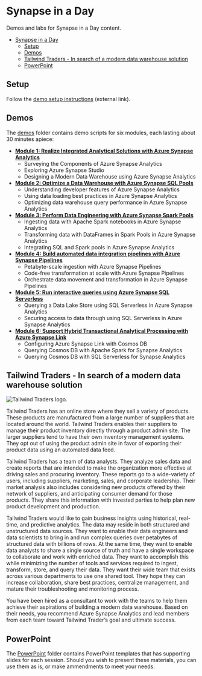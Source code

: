# Synapse in a Day

Demos and labs for Synapse in a Day content.

- [Synapse in a Day](#synapse-in-a-day)
  - [Setup](#setup)
  - [Demos](#demos)
  - [Tailwind Traders - In search of a modern data warehouse solution](#tailwind-traders---in-search-of-a-modern-data-warehouse-solution)
  - [PowerPoint](#powerpoint)

## Setup

Follow the [demo setup instructions](https://github.com/ctesta-oneillmsft/asa-vtd) (external link).

## Demos

The [demos](./demos/) folder contains demo scripts for six modules, each lasting about 30 minutes apiece:

- [**Module 1: Realize Integrated Analytical Solutions with Azure Synapse Analytics**](demos/module1/README.md)
  - Surveying the Components of Azure Synapse Analytics
  - Exploring Azure Synapse Studio
  - Designing a Modern Data Warehouse using Azure Synapse Analytics
- [**Module 2: Optimize a Data Warehouse with Azure Synapse SQL Pools**](demos/module2/README.md)
  - Understanding developer features of Azure Synapse Analytics
  - Using data loading best practices in Azure Synapse Analytics
  - Optimizing data warehouse query performance in Azure Synapse Analytics
- [**Module 3: Perform Data Engineering with Azure Synapse Spark Pools**](demos/module3/README.md)
  - Ingesting data with Apache Spark notebooks in Azure Synapse Analytics
  - Transforming data with DataFrames in Spark Pools in Azure Synapse Analytics
  - Integrating SQL and Spark pools in Azure Synapse Analytics
- [**Module 4: Build automated data integration pipelines with Azure Synapse Pipelines**](demos/module4/README.md)
  - Petabyte-scale ingestion with Azure Synapse Pipelines
  - Code-free transformation at scale with Azure Synapse Pipelines
  - Orchestrate data movement and transformation in Azure Synapse Pipelines
- [**Module 5: Run interactive queries using Azure Synapse SQL Serverless**](demos/module5/README.md)
  - Querying a Data Lake Store using SQL Serverless  in Azure Synapse Analytics
  - Securing access to data through using SQL Serverless in Azure Synapse Analytics
- [**Module 6: Support Hybrid Transactional Analytical Processing with Azure Synapse Link**](demos/module6/README.md)
  - Configuring Azure Synapse Link with Cosmos DB
  - Querying Cosmos DB with Apache Spark for Synapse Analytics
  - Querying Cosmos DB with SQL Serverless for Synapse Analytics

## Tailwind Traders - In search of a modern data warehouse solution

![Tailwind Traders logo.](media/logo.png "Tailwind Traders")

Tailwind Traders has an online store where they sell a variety of products. These products are manufactured from a large number of suppliers that are located around the world. Tailwind Traders enables their suppliers to manage their product inventory directly through a product admin site.  The larger suppliers tend to have their own inventory management systems. They opt out of using the product admin site in favor of exporting their product data using an automated data feed.

Tailwind Traders has a team of data analysts. They analyze sales data and create reports that are intended to make the organization more effective at driving sales and procuring inventory. These reports go to a wide-variety of users, including suppliers, marketing, sales, and corporate leadership.  Their market analysis also includes considering new products offered by their network of suppliers, and anticipating consumer demand for those products. They share this information with invested parties to help plan new product development and production.

Tailwind Traders would like to gain business insights using historical, real-time, and predictive analytics.  The data may reside in both structured and unstructured data sources.  They want to enable their data engineers and data scientists to bring in and run complex queries over petabytes of structured data with billions of rows. At the same time, they want to enable data analysts to share a single source of truth and have a single workspace to collaborate and work with enriched data. They want to accomplish this while minimizing the number of tools and services required to ingest, transform, store, and query their data. They want their wide team that exists across various departments to use one shared tool. They hope they can increase collaboration, share best practices, centralize management, and mature their troubleshooting and monitoring process.

You have been hired as a consultant to work with the teams to help them achieve their aspirations of building a modern data warehouse. Based on their needs, you recommend Azure Synapse Analytics and lead members from each team toward Tailwind Trader’s goal and ultimate success.

## PowerPoint 

The [PowerPoint](./PowerPoint/) folder contains PowerPoint templates that has supporting slides for each session. Should you wish to present these materials, you can use them as is, or make ammendments to meet your needs.
